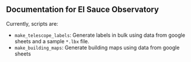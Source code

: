 ## Documentation for El Sauce Observatory


Currently, scripts are:
* `make_telescope_labels`: Generate labels in bulk using data from google sheets and a sample 
`*.lbx` file.
* `make_building_maps`: Generate building maps using data from google sheets
